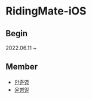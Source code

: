 # RidingMate-iOS

## Begin 
2022.06.11 ~

## Member
- [안준영](https://github.com/shooooting)
- [윤병일](https://github.com/ByoungilYoun)
